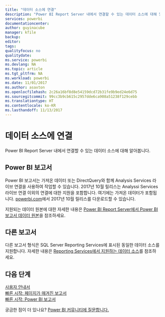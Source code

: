 ```yaml
---
title: "데이터 소스에 연결"
description: "Power BI Report Server 내에서 연결할 수 있는 데이터 소스에 대해 알아봅니다."
services: powerbi
documentationcenter: 
author: guyinacube
manager: kfile
backup: 
editor: 
tags: 
qualityfocus: no
qualitydate: 
ms.service: powerbi
ms.devlang: NA
ms.topic: article
ms.tgt_pltfrm: NA
ms.workload: powerbi
ms.date: 11/01/2017
ms.author: asaxton
ms.openlocfilehash: 2c26a16bf8d8e54159dcd72b31fe9b9ed24e6d75
ms.sourcegitcommit: 99cc3b9cb615c2957dde6ca908a51238f129cebb
ms.translationtype: HT
ms.contentlocale: ko-KR
ms.lasthandoff: 11/13/2017
---
```

# <a name="connecting-to-data-sources"></a>데이터 소스에 연결
Power BI Report Server 내에서 연결할 수 있는 데이터 소스에 대해 알아봅니다.

## <a name="power-bi-reports"></a>Power BI 보고서
Power BI 보고서는 가져온 데이터 또는 DirectQuery와 함께 Analysis Services 라이브 연결을 사용하여 작업할 수 있습니다. 2017년 10월 릴리스는 Analyssi Services 라이브 연결 이외의 연결에 대한 지원을 포함합니다. 여기에는 가져온 데이터가 포함됩니다. [powerbi.com](https://powerbi.microsoft.com/report-server/)에서 2017년 10월 릴리스를 다운로드할 수 있습니다.

지원되는 데이터 원본에 대한 자세한 내용은 [Power BI Report Server에서 Power BI 보고서 데이터 원본](data-sources.md)을 참조하세요.

## <a name="other-reports"></a>다른 보고서
다른 보고서 형식은 SQL Server Reporting Services에 표시된 동일한 데이터 소스를 지원합니다. 자세한 내용은 [Reporting Services에서 지원하는 데이터 소스](https://docs.microsoft.com/sql/reporting-services/report-data/data-sources-supported-by-reporting-services-ssrs)를 참조하세요.

## <a name="next-steps"></a>다음 단계
[사용자 안내서](user-handbook-overview.md)  
[빠른 시작: 페이지가 매겨진 보고서](quickstart-create-paginated-report.md)  
[빠른 시작: Power BI 보고서](quickstart-create-powerbi-report.md)

궁금한 점이 더 있나요? [Power BI 커뮤니티에 질문합니다.](https://community.powerbi.com/)

